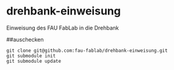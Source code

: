 # drehbank-einweisung
Einweisung des FAU FabLab in die Drehbank


##auschecken
```
git clone git@github.com:fau-fablab/drehbank-einweisung.git
git submodule init
git submodule update
```
